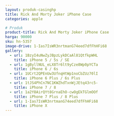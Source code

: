 ```yaml
---
layout: produk-casinghp
title: Rick And Morty Joker iPhone Case
categories: apple

# Produk
product-title: Rick And Morty Joker iPhone Case
harga: 90000
sku: hn-5357
image-drive: 1-Ias7IsWR3nrtmanG74eed7dfFhHFi68
gallery:
  - url: 1BzyI4uNwZyJBpzLykDCaAl81QtfkpWHL
    title: iPhone 5 / 5s / SE
  - url: 1gByllNUL_eLX8Tr6lt9yCze8Wp0pYCTa
    title: iPhone 6 / 6s
  - url: 1UCrt2QPEnUw3UfnqHtWp1noCbZUz70lI
    title: iPhone 6 Plus / 6s Plus
  - url: 1tJS4PhCn7NC1KWZhdTxnWjJEtq43rc5-
    title: iPhone 7 / 8
  - url: 1a2Y8AirQYt8GrnaEhO-cwOgEkTGlmOOf
    title: iPhone 7 Plus / 8 Plus
  - url: 1-Ias7IsWR3nrtmanG74eed7dfFhHFi68
    title: iPhone X
---
```

